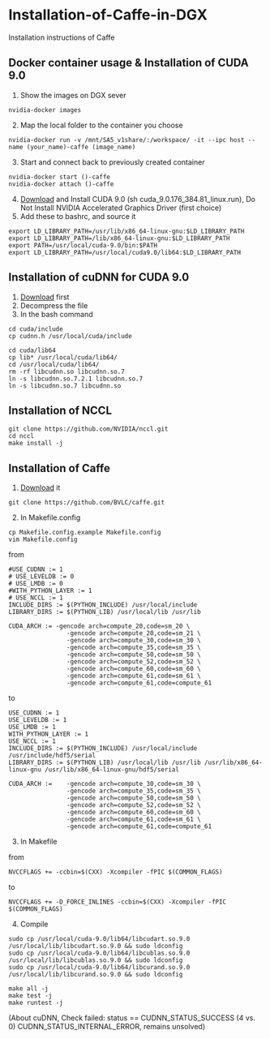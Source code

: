 # Installation-of-Caffe-in-DGX
Installation instructions of Caffe

## Docker container usage & Installation of CUDA 9.0
1. Show the images on DGX sever
```
nvidia-docker images
```
2. Map the local folder to the container you choose
```
nvidia-docker run -v /mnt/SA5_v1share/:/workspace/ -it --ipc host --name (your_name)-caffe (image_name)
```
3. Start and connect back to previously created container
```
nvidia-docker start ()-caffe
nvidia-docker attach ()-caffe
```
4. [Download](https://developer.nvidia.com/cuda-90-download-archive) and Install CUDA 9.0 (sh cuda_9.0.176_384.81_linux.run), Do Not Install NVIDIA Accelerated Graphics Driver (first choice)
5. Add these to bashrc, and source it
```
export LD_LIBRARY_PATH=/usr/lib/x86_64-linux-gnu:$LD_LIBRARY_PATH
export LD_LIBRARY_PATH=/lib/x86_64-linux-gnu:$LD_LIBRARY_PATH
export PATH=/usr/local/cuda-9.0/bin:$PATH
export LD_LIBRARY_PATH=/usr/local/cuda9.0/lib64:$LD_LIBRARY_PATH
```

## Installation of cuDNN for CUDA 9.0
1. [Download](https://developer.nvidia.com/rdp/cudnn-download) first
2. Decompress the file
3. In the bash command
```
cd cuda/include
cp cudnn.h /usr/local/cuda/include

cd cuda/lib64
cp lib* /usr/local/cuda/lib64/    
cd /usr/local/cuda/lib64/
rm -rf libcudnn.so libcudnn.so.7     
ln -s libcudnn.so.7.2.1 libcudnn.so.7  
ln -s libcudnn.so.7 libcudnn.so
```
## Installation of NCCL
```
git clone https://github.com/NVIDIA/nccl.git
cd nccl
make install -j
```

## Installation of Caffe
1. [Download](https://github.com/BVLC/caffe) it
```
git clone https://github.com/BVLC/caffe.git  
```
2. In Makefile.config
```
cp Makefile.config.example Makefile.config
vim Makefile.config
```
from
```
#USE_CUDNN := 1
# USE_LEVELDB := 0
# USE_LMDB := 0
#WITH_PYTHON_LAYER := 1
# USE_NCCL := 1
INCLUDE_DIRS := $(PYTHON_INCLUDE) /usr/local/include
LIBRARY_DIRS := $(PYTHON_LIB) /usr/local/lib /usr/lib 

CUDA_ARCH := -gencode arch=compute_20,code=sm_20 \
                -gencode arch=compute_20,code=sm_21 \
                -gencode arch=compute_30,code=sm_30 \
                -gencode arch=compute_35,code=sm_35 \
                -gencode arch=compute_50,code=sm_50 \
                -gencode arch=compute_52,code=sm_52 \
                -gencode arch=compute_60,code=sm_60 \
                -gencode arch=compute_61,code=sm_61 \
                -gencode arch=compute_61,code=compute_61
```
to
```
USE_CUDNN := 1
USE_LEVELDB := 1
USE_LMDB := 1
WITH_PYTHON_LAYER := 1
USE_NCCL := 1
INCLUDE_DIRS := $(PYTHON_INCLUDE) /usr/local/include /usr/include/hdf5/serial
LIBRARY_DIRS := $(PYTHON_LIB) /usr/local/lib /usr/lib /usr/lib/x86_64-linux-gnu /usr/lib/x86_64-linux-gnu/hdf5/serial

CUDA_ARCH :=    -gencode arch=compute_30,code=sm_30 \
                -gencode arch=compute_35,code=sm_35 \
                -gencode arch=compute_50,code=sm_50 \
                -gencode arch=compute_52,code=sm_52 \
                -gencode arch=compute_60,code=sm_60 \
                -gencode arch=compute_61,code=sm_61 \
                -gencode arch=compute_61,code=compute_61

```
3. In Makefile  

from
```
NVCCFLAGS += -ccbin=$(CXX) -Xcompiler -fPIC $(COMMON_FLAGS)
```
to
```
NVCCFLAGS += -D_FORCE_INLINES -ccbin=$(CXX) -Xcompiler -fPIC $(COMMON_FLAGS)
```
4. Compile
```
sudo cp /usr/local/cuda-9.0/lib64/libcudart.so.9.0 /usr/local/lib/libcudart.so.9.0 && sudo ldconfig
sudo cp /usr/local/cuda-9.0/lib64/libcublas.so.9.0 /usr/local/lib/libcublas.so.9.0 && sudo ldconfig
sudo cp /usr/local/cuda-9.0/lib64/libcurand.so.9.0 /usr/local/lib/libcurand.so.9.0 && sudo ldconfig
```
```
make all -j
make test -j
make runtest -j
```
(About cuDNN, Check failed: status == CUDNN_STATUS_SUCCESS (4 vs. 0)  CUDNN_STATUS_INTERNAL_ERROR, remains unsolved)
